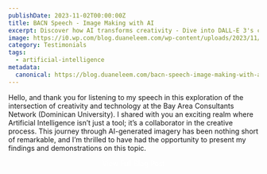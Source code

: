 ```yaml
---
publishDate: 2023-11-02T00:00:00Z
title: BACN Speech - Image Making with AI
excerpt: Discover how AI transforms creativity - Dive into DALL-E 3's capabilities for generating stunning, unique images.
image: https://i0.wp.com/blog.duaneleem.com/wp-content/uploads/2023/11/20231027-bacn-ai-dalle3-speech.jpg?resize=1024%2C576&ssl=1
category: Testimonials
tags:
  - artificial-intelligence
metadata:
  canonical: https://blog.duaneleem.com/bacn-speech-image-making-with-ai/
---
```


Hello, and thank you for listening to my speech in this exploration of the intersection of creativity and technology at the Bay Area Consultants Network (Dominican University). I shared with you an exciting realm where Artificial Intelligence isn’t just a tool; it’s a collaborator in the creative process. This journey through AI-generated imagery has been nothing short of remarkable, and I’m thrilled to have had the opportunity to present my findings and demonstrations on this topic.



<p style="text-align: center;">
  <a style="text-decoration: none; color: white" class='rounded bg-stone-500 px-2 py-1 text-lg font-semibold text-white shadow-sm hover:bg-stone-600 focus-visible:outline focus-visible:outline-2 focus-visible:outline-offset-2 focus-visible:outline-stone-500' href='https://blog.duaneleem.com/bacn-speech-image-making-with-ai/'>View Full Blog Post</a>
</p>
